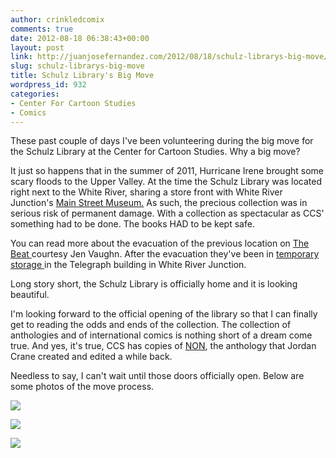 ```yaml
---
author: crinkledcomix
comments: true
date: 2012-08-18 06:38:43+00:00
layout: post
link: http://juanjosefernandez.com/2012/08/18/schulz-librarys-big-move/
slug: schulz-librarys-big-move
title: Schulz Library's Big Move
wordpress_id: 932
categories:
- Center For Cartoon Studies
- Comics
---
```


These past couple of days I've been volunteering during the big move for the Schulz Library at the Center for Cartoon Studies. Why a big move?

It just so happens that in the summer of 2011, Hurricane Irene brought some scary floods to the Upper Valley. At the time the Schulz Library was located right next to the White River, sharing a store front with White River Junction's [Main Street Museum.](http://www.mainstreetmuseum.org/) As such, the precious collection was in serious risk of permanent damage. With a collection as spectacular as CCS' something had to be done. The books HAD to be kept safe.

You can read more about the evacuation of the previous location on [The Beat ](http://www.comicsbeat.com/2011/08/30/how-to-save-a-library/)courtesy Jen Vaughn. After the evacuation they've been in [temporary storage ](http://www.cartoonstudies.org/schulz/blog/?p=2357)in the Telegraph building in White River Junction.

Long story short, the Schulz Library is officially home and it is looking beautiful.

I'm looking forward to the official opening of the library so that I can finally get to reading the odds and ends of the collection. The collection of anthologies and of international comics is nothing short of a dream come true. And yes, it's true, CCS has copies of [NON](http://ecx.images-amazon.com/images/I/41nnmedxjbL._SL500_AA300_.jpg), the anthology that Jordan Crane created and edited a while back.

Needless to say, I can't wait until those doors officially open. Below are some photos of the move process.

[![](http://fernandezjuanjose.files.wordpress.com/2012/08/img_20120817_163407.jpg)](http://fernandezjuanjose.files.wordpress.com/2012/08/img_20120817_163407.jpg)

[![](http://fernandezjuanjose.files.wordpress.com/2012/08/img_20120816_144140.jpg)](http://fernandezjuanjose.files.wordpress.com/2012/08/img_20120816_144140.jpg)

[![](http://fernandezjuanjose.files.wordpress.com/2012/08/img_20120817_163501.jpg)](http://fernandezjuanjose.files.wordpress.com/2012/08/img_20120817_163501.jpg)
